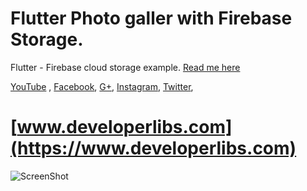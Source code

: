 # Flutter Photo galler with Firebase Storage.

Flutter - Firebase cloud storage example. [Read me here](https://www.developerlibs.com/2018/12/flutter-firebase-cloud-storage-example.html)

[YouTube](https://youtu.be/dt4HlORuT7Q&t=8s) ,
[Facebook](https://www.facebook.com/developerlibs), 
[G+](https://plus.google.com/109457600203481575432),
[Instagram](https://www.instagram.com/developerlibs/), 
[Twitter](https://twitter.com/LibsDeveloper),

# [www.developerlibs.com](https://www.developerlibs.com)

![ScreenShot](https://github.com/DeveloperLibs/flutter_firebase_storage/blob/master/screen/flutter-firebse-storage-gif.gif)
